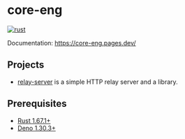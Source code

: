# core-eng

[![rust](https://github.com/Trust-Machines/core-eng/actions/workflows/rust.yml/badge.svg)](https://github.com/Trust-Machines/core-eng/actions/workflows/rust.yml)

Documentation: https://core-eng.pages.dev/

## Projects

- [relay-server](relay-server/) is a simple HTTP relay server and a library.

## Prerequisites

- [Rust 1.67.1+](https://www.rust-lang.org)
- [Deno 1.30.3+](https://deno.land)
